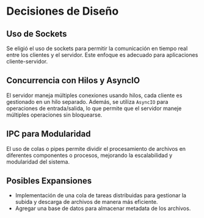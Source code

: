 # Decisiones de Diseño

## Uso de Sockets
Se eligió el uso de sockets para permitir la comunicación en tiempo real entre los clientes y el servidor. Este enfoque es adecuado para aplicaciones cliente-servidor.

## Concurrencia con Hilos y AsyncIO
El servidor maneja múltiples conexiones usando hilos, cada cliente es gestionado en un hilo separado. Además, se utiliza `AsyncIO` para operaciones de entrada/salida, lo que permite que el servidor maneje múltiples operaciones sin bloquearse.

## IPC para Modularidad
El uso de colas o pipes permite dividir el procesamiento de archivos en diferentes componentes o procesos, mejorando la escalabilidad y modularidad del sistema.

## Posibles Expansiones
- Implementación de una cola de tareas distribuidas para gestionar la subida y descarga de archivos de manera más eficiente.
- Agregar una base de datos para almacenar metadata de los archivos.
